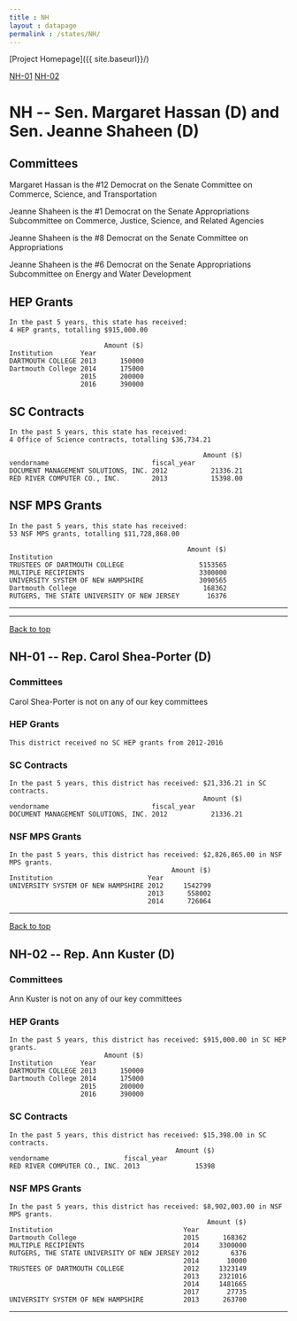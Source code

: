```yaml
---
title : NH
layout : datapage
permalink : /states/NH/
---
```

<a name="top"></a>
[Project Homepage]({{ site.baseurl}}/)


[NH-01](#NH-01)  [NH-02](#NH-02)  

# NH -- Sen. Margaret Hassan (D) and  Sen. Jeanne Shaheen (D)
## Committees
Margaret Hassan is the #12 Democrat on the Senate Committee on Commerce, Science, and Transportation 

Jeanne Shaheen is the #1 Democrat on the Senate Appropriations Subcommittee on Commerce, Justice, Science, and Related Agencies 

Jeanne Shaheen is the #8 Democrat on the Senate Committee on Appropriations 

Jeanne Shaheen is the #6 Democrat on the Senate Appropriations Subcommittee on Energy and Water Development 

## HEP Grants
```
In the past 5 years, this state has received:
4 HEP grants, totalling $915,000.00
 
                        Amount ($)
Institution       Year            
DARTMOUTH COLLEGE 2013      150000
Dartmouth College 2014      175000
                  2015      200000
                  2016      390000
```
## SC Contracts
```
In the past 5 years, this state has received:
4 Office of Science contracts, totalling $36,734.21
 
                                                 Amount ($)
vendorname                          fiscal_year            
DOCUMENT MANAGEMENT SOLUTIONS, INC. 2012           21336.21
RED RIVER COMPUTER CO., INC.        2013           15398.00
```
## NSF MPS Grants
```
In the past 5 years, this state has received:
53 NSF MPS grants, totalling $11,728,868.00
 
                                             Amount ($)
Institution                                            
TRUSTEES OF DARTMOUTH COLLEGE                   5153565
MULTIPLE RECIPIENTS                             3300000
UNIVERSITY SYSTEM OF NEW HAMPSHIRE              3090565
Dartmouth College                                168362
RUTGERS, THE STATE UNIVERSITY OF NEW JERSEY       16376
```
---
---
<a name="NH-01"></a>
[Back to top](#top)
## NH-01 -- Rep. Carol Shea-Porter (D)
### Committees
Carol Shea-Porter is not on any of our key committees 

### HEP Grants
```
This district received no SC HEP grants from 2012-2016
```
### SC Contracts
```
In the past 5 years, this district has received: $21,336.21 in SC contracts.
                                                 Amount ($)
vendorname                          fiscal_year            
DOCUMENT MANAGEMENT SOLUTIONS, INC. 2012           21336.21
```
### NSF MPS Grants
```
In the past 5 years, this district has received: $2,826,865.00 in NSF MPS grants.
                                         Amount ($)
Institution                        Year            
UNIVERSITY SYSTEM OF NEW HAMPSHIRE 2012     1542799
                                   2013      558002
                                   2014      726064
```
---
<a name="NH-02"></a>
[Back to top](#top)
## NH-02 -- Rep. Ann Kuster (D)
### Committees
Ann Kuster is not on any of our key committees 

### HEP Grants
```
In the past 5 years, this district has received: $915,000.00 in SC HEP grants.
                        Amount ($)
Institution       Year            
DARTMOUTH COLLEGE 2013      150000
Dartmouth College 2014      175000
                  2015      200000
                  2016      390000
```
### SC Contracts
```
In the past 5 years, this district has received: $15,398.00 in SC contracts.
                                          Amount ($)
vendorname                   fiscal_year            
RED RIVER COMPUTER CO., INC. 2013              15398
```
### NSF MPS Grants
```
In the past 5 years, this district has received: $8,902,003.00 in NSF MPS grants.
                                                  Amount ($)
Institution                                 Year            
Dartmouth College                           2015      168362
MULTIPLE RECIPIENTS                         2014     3300000
RUTGERS, THE STATE UNIVERSITY OF NEW JERSEY 2012        6376
                                            2014       10000
TRUSTEES OF DARTMOUTH COLLEGE               2012     1323149
                                            2013     2321016
                                            2014     1481665
                                            2017       27735
UNIVERSITY SYSTEM OF NEW HAMPSHIRE          2013      263700
```
---
